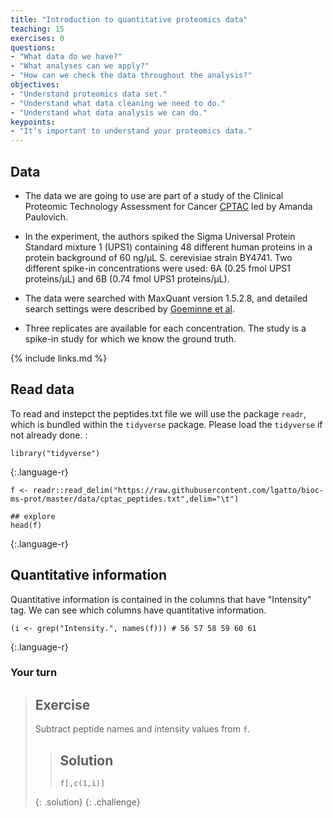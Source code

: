 ```yaml
---
title: "Introduction to quantitative proteomics data"
teaching: 15
exercises: 0
questions:
- "What data do we have?"
- "What analyses can we apply?"
- "How can we check the data throughout the analysis?"
objectives:
- "Understand proteomics data set."
- "Understand what data cleaning we need to do."
- "Understand what data analysis we can do."
keypoints:
- "It’s important to understand your proteomics data."
---
```


## Data 
  - The data we are going to use are part of a study 
  of the Clinical Proteomic Technology Assessment for Cancer
  [CPTAC](https://pubmed.ncbi.nlm.nih.gov/19858499/)
  led by Amanda Paulovich. 
   
  - In the experiment, the authors spiked the Sigma Universal 
  Protein Standard mixture 1 (UPS1) containing 48 different human
  proteins in a protein background of 60 ng/μL S. cerevisiae strain BY4741. 
  Two different spike-in concentrations were used: 6A 
  (0.25 fmol UPS1 proteins/μL) and 6B (0.74 fmol UPS1 proteins/μL).  
  
  - The data were searched with MaxQuant version 1.5.2.8, and detailed search settings were described by [Goeminne et al](https://pubmed.ncbi.nlm.nih.gov/26566788/). 
  
  - Three replicates are available for each concentration. The study is a spike-in study for which we know the ground truth.

{% include links.md %}

## Read data 

To read and instepct the peptides.txt file we will use the package `readr`, which is bundled within the `tidyverse` package. Please load the `tidyverse` if not already done. : 

~~~
library("tidyverse")
~~~
{:.language-r}

~~~
f <- readr::read_delim("https://raw.githubusercontent.com/lgatto/bioc-ms-prot/master/data/cptac_peptides.txt",delim="\t")

## explore
head(f)
~~~
{:.language-r}

## Quantitative information

Quantitative information is contained in the columns that have "Intensity" tag. We can see which columns have quantitative information.
~~~
(i <- grep("Intensity.", names(f))) # 56 57 58 59 60 61
~~~
{:.language-r}

### Your turn

> ## Exercise
>
> Subtract peptide names and intensity values from `f`.
> > ## Solution
> > `f[,c(1,i)]`       
> >
> {: .solution}
{: .challenge} 
